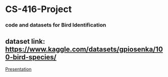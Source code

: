 # CS-416-Project

### code and datasets for Bird Identification
## dataset link: https://www.kaggle.com/datasets/gpiosenka/100-bird-species/

[Presentation](https://docs.google.com/presentation/d/1m1EfYFRrTrAsqRVLz9aX2JMDKVgyVGX6u49qQuWx1EY/edit?usp=sharing)
